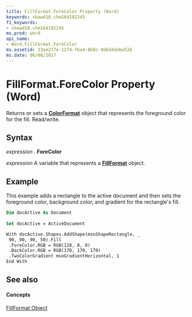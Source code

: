 ```yaml
---
title: FillFormat.ForeColor Property (Word)
keywords: vbawd10.chm164102245
f1_keywords:
- vbawd10.chm164102245
ms.prod: word
api_name:
- Word.FillFormat.ForeColor
ms.assetid: 23ee2f7e-12f4-fba4-8b8c-9d6d4debe526
ms.date: 06/08/2017
---
```



# FillFormat.ForeColor Property (Word)

Returns or sets a  **[ColorFormat](Word.ColorFormat.md)** object that represents the foreground color for the fill. Read/write.


## Syntax

 _expression_ . **ForeColor**

 _expression_ A variable that represents a **[FillFormat](Word.FillFormat.md)** object.


## Example

This example adds a rectangle to the active document and then sets the foreground color, background color, and gradient for the rectangle's fill.


```vb
Dim docActive As Document 
 
Set docActive = ActiveDocument
```


```vb
With docActive.Shapes.AddShape(msoShapeRectangle, _ 
 90, 90, 90, 50).Fill 
 .ForeColor.RGB = RGB(128, 0, 0) 
 .BackColor.RGB = RGB(170, 170, 170) 
 .TwoColorGradient msoGradientHorizontal, 1 
End With
```


## See also


#### Concepts


[FillFormat Object](Word.FillFormat.md)

